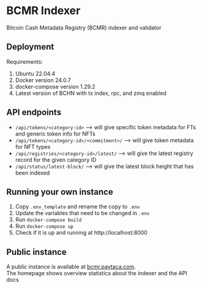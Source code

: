 # BCMR Indexer

Bitcoin Cash Metadata Registry (BCMR) indexer and validator

## Deployment

Requirements:
1. Ubuntu 22.04.4
2. Docker version 24.0.7
3. docker-compose version 1.29.2
4. Latest version of BCHN with tx index, rpc, and zmq enabled

## API endpoints

- `/api/tokens/<category-id>` --> will give specific token metadata for FTs and generic token info for NFTs
- `/api/tokens/<category-id>/<commitment>/` --> will give token metadata for NFT types
- `/api/registries/<category-id>/latest/` --> will give the latest registry record for the given category ID
- `/api/status/latest-block/` --> will give the latest block height that has been indexed

## Running your own instance

1. Copy `.env_template` and rename the copy to `.env`
2. Update the variables that need to be changed in `.env`
3. Run `docker-compose build`
4. Run `docker-compose up`
5. Check if it is up and running at http://localhost:8000

## Public instance

A public instance is available at [bcmr.paytaca.com](https://bcmr.paytaca.com/). <br>
The homepage shows overview statistics about the indexer and the API docs
